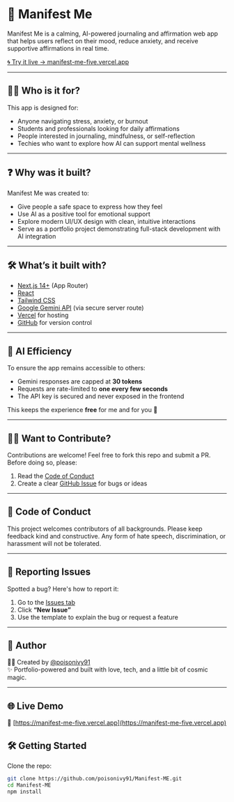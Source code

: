 # 🌟 Manifest Me

Manifest Me is a calming, AI-powered journaling and affirmation web app that helps users reflect on their mood, reduce anxiety, and receive supportive affirmations in real time.

[🌀 Try it live → manifest-me-five.vercel.app](https://manifest-me-five.vercel.app)

---

## 🙋‍♀️ Who is it for?

This app is designed for:
- Anyone navigating stress, anxiety, or burnout
- Students and professionals looking for daily affirmations
- People interested in journaling, mindfulness, or self-reflection
- Techies who want to explore how AI can support mental wellness

---

## ❓ Why was it built?

Manifest Me was created to:
- Give people a safe space to express how they feel
- Use AI as a positive tool for emotional support
- Explore modern UI/UX design with clean, intuitive interactions
- Serve as a portfolio project demonstrating full-stack development with AI integration

---

## 🛠️ What’s it built with?

- [Next.js 14+](https://nextjs.org/) (App Router)
- [React](https://reactjs.org/)
- [Tailwind CSS](https://tailwindcss.com/)
- [Google Gemini API](https://makersuite.google.com/app/apikey) (via secure server route)
- [Vercel](https://vercel.com/) for hosting
- [GitHub](https://github.com/poisonivy91/Manifest-ME) for version control

---

## 🤖 AI Efficiency

To ensure the app remains accessible to others:
- Gemini responses are capped at **30 tokens**
- Requests are rate-limited to **one every few seconds**
- The API key is secured and never exposed in the frontend

This keeps the experience **free** for me and for you 🫶

---

## 🧑‍💻 Want to Contribute?

Contributions are welcome! Feel free to fork this repo and submit a PR. Before doing so, please:

1. Read the [Code of Conduct](#code-of-conduct)
2. Create a clear [GitHub Issue](https://github.com/poisonivy91/Manifest-ME/issues) for bugs or ideas

---

## 📜 Code of Conduct

This project welcomes contributors of all backgrounds. Please keep feedback kind and constructive. Any form of hate speech, discrimination, or harassment will not be tolerated.

---

## 🐞 Reporting Issues

Spotted a bug? Here's how to report it:

1. Go to the [Issues tab](https://github.com/poisonivy91/Manifest-ME/issues)
2. Click **“New Issue”**
3. Use the template to explain the bug or request a feature

---



## 💫 Author

👩‍💻 Created by [@poisonivy91](https://github.com/poisonivy91)  
✨ Portfolio-powered and built with love, tech, and a little bit of cosmic magic.

---

## 🌐 Live Demo

🔗 [https://manifest-me-five.vercel.app](https://manifest-me-five.vercel.app)


## 🛠️ Getting Started

Clone the repo:

```bash
git clone https://github.com/poisonivy91/Manifest-ME.git
cd Manifest-ME
npm install
